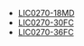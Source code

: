 * [LIC0270-18MD](lic0270-18md/LIC0270-18MD.md)
* [LIC0270-30FC](lic0270-30fc/LIC0270-30FC.md)
* [LIC0270-36FC](lic0270-36fc/LIC0270-36FC.md)
